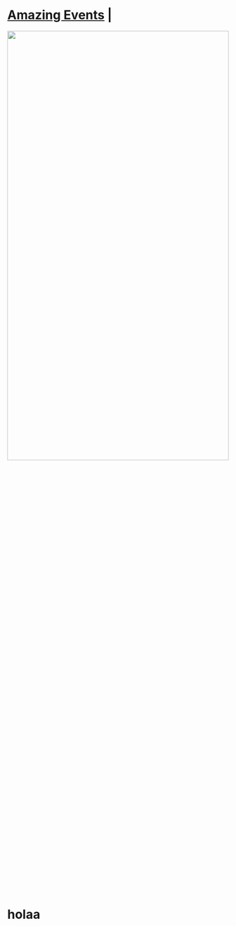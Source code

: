 # [Amazing Events](https://amazingevents-yusti.netlify.app/) | 


<img src='https://i.postimg.cc/NG25NhdC/Captura-de-pantalla-450.png' 
 width= '100%' height= '50%'
/>

# holaa


